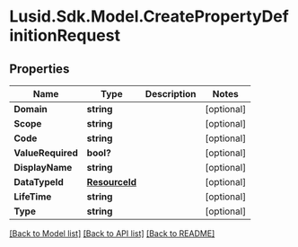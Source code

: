 
# Lusid.Sdk.Model.CreatePropertyDefinitionRequest

## Properties

Name | Type | Description | Notes
------------ | ------------- | ------------- | -------------
**Domain** | **string** |  | [optional] 
**Scope** | **string** |  | [optional] 
**Code** | **string** |  | [optional] 
**ValueRequired** | **bool?** |  | [optional] 
**DisplayName** | **string** |  | [optional] 
**DataTypeId** | [**ResourceId**](ResourceId.md) |  | [optional] 
**LifeTime** | **string** |  | [optional] 
**Type** | **string** |  | [optional] 

[[Back to Model list]](../README.md#documentation-for-models)
[[Back to API list]](../README.md#documentation-for-api-endpoints)
[[Back to README]](../README.md)

